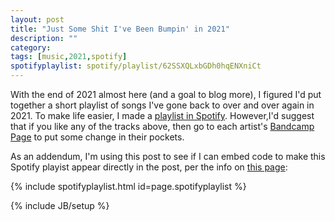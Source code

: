 ```yaml
---
layout: post
title: "Just Some Shit I've Been Bumpin' in 2021"
description: ""
category: 
tags: [music,2021,spotify]
spotifyplaylist: spotify/playlist/62SSXQLxbGDh0hqENXniCt
---
```


With the end of 2021 almost here (and a goal to blog more), I figured I'd put together a short playlist of songs I've gone back to over and over again in 2021.  To make life easier, I made a [playlist in Spotify](https://open.spotify.com/playlist/62SSXQLxbGDh0hqENXniCt?si=9bq8Q6mXS1yCOSwSapy2TQ).  However,I'd suggest that if you like any of the tracks above, then go to each artist's [Bandcamp Page](https:www.bandcamp.com) to put some change in their pockets.  

As an addendum, I'm using this post to see if I can embed code to make this Spotify playist appear directly in the post, per the info on [this page](https://github.com/andriannp/spotify-embed-on-Jekyll):

{% include spotifyplaylist.html id=page.spotifyplaylist %}

{% include JB/setup %}
